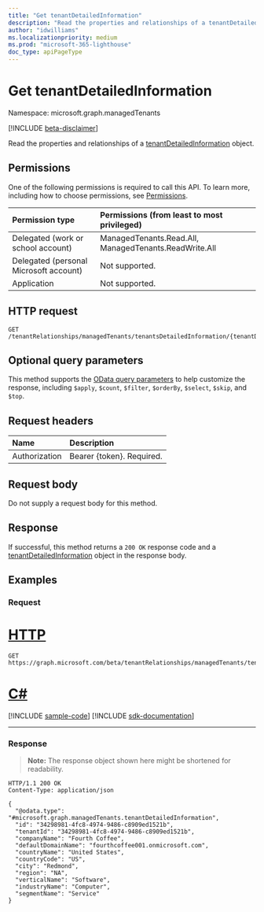```yaml
---
title: "Get tenantDetailedInformation"
description: "Read the properties and relationships of a tenantDetailedInformation object."
author: "idwilliams"
ms.localizationpriority: medium
ms.prod: "microsoft-365-lighthouse"
doc_type: apiPageType
---
```


# Get tenantDetailedInformation
Namespace: microsoft.graph.managedTenants

[!INCLUDE [beta-disclaimer](../../includes/beta-disclaimer.md)]

Read the properties and relationships of a [tenantDetailedInformation](../resources/managedtenants-tenantdetailedinformation.md) object.

## Permissions
One of the following permissions is required to call this API. To learn more, including how to choose permissions, see [Permissions](/graph/permissions-reference).

|Permission type|Permissions (from least to most privileged)|
|:---|:---|
|Delegated (work or school account)|ManagedTenants.Read.All, ManagedTenants.ReadWrite.All|
|Delegated (personal Microsoft account)|Not supported.|
|Application|Not supported.|

## HTTP request

<!-- {
  "blockType": "ignored"
}
-->
``` http
GET /tenantRelationships/managedTenants/tenantsDetailedInformation/{tenantDetailedInformationId}
```

## Optional query parameters
This method supports the [OData query parameters](/graph/query-parameters) to help customize the response, including `$apply`, `$count`, `$filter`, `$orderBy`, `$select`, `$skip`, and `$top`.

## Request headers
|Name|Description|
|:---|:---|
|Authorization|Bearer {token}. Required.|

## Request body
Do not supply a request body for this method.

## Response

If successful, this method returns a `200 OK` response code and a [tenantDetailedInformation](../resources/managedtenants-tenantdetailedinformation.md) object in the response body.

## Examples

### Request

# [HTTP](#tab/http)
<!-- {
  "blockType": "request",
  "name": "get_tenantdetailedinformation"
}
-->
``` http
GET https://graph.microsoft.com/beta/tenantRelationships/managedTenants/tenantsDetailedInformation/{tenantDetailedInformationId}
```

# [C#](#tab/csharp)
[!INCLUDE [sample-code](../includes/snippets/csharp/get-tenantdetailedinformation-csharp-snippets.md)]
[!INCLUDE [sdk-documentation](../includes/snippets/snippets-sdk-documentation-link.md)]

---



### Response
>**Note:** The response object shown here might be shortened for readability.
<!-- {
  "blockType": "response",
  "truncated": true,
  "@odata.type": "microsoft.graph.managedTenants.tenantDetailedInformation"
}
-->
``` http
HTTP/1.1 200 OK
Content-Type: application/json

{
  "@odata.type": "#microsoft.graph.managedTenants.tenantDetailedInformation",
  "id": "34298981-4fc8-4974-9486-c8909ed1521b",
  "tenantId": "34298981-4fc8-4974-9486-c8909ed1521b",
  "companyName": "Fourth Coffee",
  "defaultDomainName": "fourthcoffee001.onmicrosoft.com",
  "countryName": "United States",
  "countryCode": "US",
  "city": "Redmond",
  "region": "NA",
  "verticalName": "Software",
  "industryName": "Computer",
  "segmentName": "Service"
}
```

